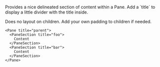 Provides a nice delineated section of content within a Pane. Add a \`title\` to display a little divider with the title inside.

Does no layout on children. Add your own padding to children if needed.

```
<Pane title="parent">
  <PaneSection title="foo">
    Content
  </PaneSection>
  <PaneSection title="bar">
    Content
  </PaneSection>
</Pane>
```
